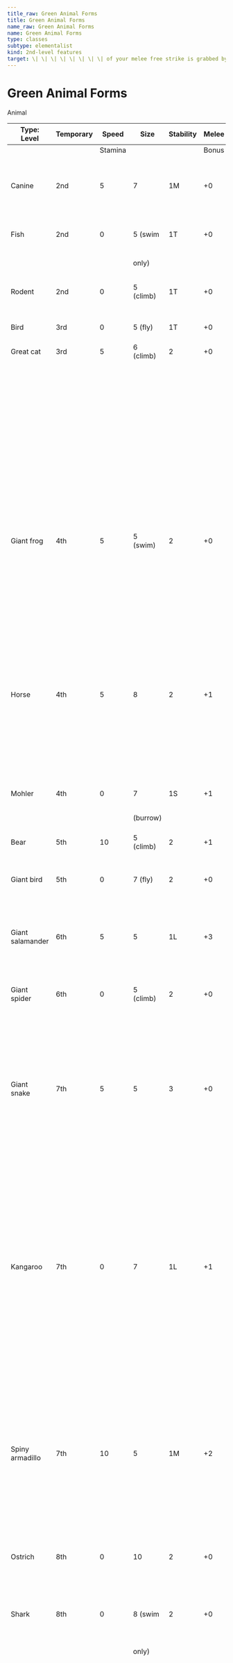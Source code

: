 ```yaml
---
title_raw: Green Animal Forms
title: Green Animal Forms
name_raw: Green Animal Forms
name: Green Animal Forms
type: classes
subtype: elementalist
kind: 2nd-level features
target: \| \| \| \| \| \| \| \| of your melee free strike is grabbed by you \| \| \| \| \| \| \| \| \| on a tier 2 or tier 3 result. You can have up \| \| \| \| \| \| \| \| \| to eight creatures grabbed. \| \| Rhinoceros \| 9th \| 10 \| 8 \| 2 \| +5 \| +2/+2/+2 \| Whenever you make a melee free strike as \| \| \| \| \| \| \| \| \| part of the Charge action, it gains an edge. \| \| King terror lizard \| 10th \| 20 \| 5 \| 4 \| +3 \| +2/+2/+2 \| Your melee free strike is a 1 burst with the \| \| \| \| \| \| \| \| \| Area keyword and the Strike keyword. \|
---
```


# Green Animal Forms

Animal

| **Type:** Level                      | Temporary                                                                                                                                                                                                                                                                                                                                                                                                                                                                                                                                                                           | Speed   | Size      | Stability | Melee | Special  |                                                                                  |
| ------------------------------------ | ----------------------------------------------------------------------------------------------------------------------------------------------------------------------------------------------------------------------------------------------------------------------------------------------------------------------------------------------------------------------------------------------------------------------------------------------------------------------------------------------------------------------------------------------------------------------------------- | ------- | --------- | --------- | ----- | -------- | -------------------------------------------------------------------------------- |
|                                      |                                                                                                                                                                                                                                                                                                                                                                                                                                                                                                                                                                                     | Stamina |           |           | Bonus | Damage   |                                                                                  |
|                                      |                                                                                                                                                                                                                                                                                                                                                                                                                                                                                                                                                                                     |         |           |           |       | Bonus    |                                                                                  |
| Canine                               | 2nd                                                                                                                                                                                                                                                                                                                                                                                                                                                                                                                                                                                 | 5       | 7         | 1M        | +0    | +1/+1/+1 | You gain an edge on tests that involve                                           |
|                                      |                                                                                                                                                                                                                                                                                                                                                                                                                                                                                                                                                                                     |         |           |           |       |          | smell.                                                                           |
| Fish                                 | 2nd                                                                                                                                                                                                                                                                                                                                                                                                                                                                                                                                                                                 | 0       | 5 (swim   | 1T        | +0    | +0/+0/+0 | You can breathe in water but can't                                               |
|                                      |                                                                                                                                                                                                                                                                                                                                                                                                                                                                                                                                                                                     |         | only)     |           |       |          | breathe outside of it.                                                           |
| Rodent                               | 2nd                                                                                                                                                                                                                                                                                                                                                                                                                                                                                                                                                                                 | 0       | 5 (climb) | 1T        | +0    | +0/+0/+0 | You gain an edge on tests that involve                                           |
|                                      |                                                                                                                                                                                                                                                                                                                                                                                                                                                                                                                                                                                     |         |           |           |       |          | smell.                                                                           |
| Bird                                 | 3rd                                                                                                                                                                                                                                                                                                                                                                                                                                                                                                                                                                                 | 0       | 5 (fly)   | 1T        | +0    | +0/+0/+0 | --                                                                               |
| Great cat                            | 3rd                                                                                                                                                                                                                                                                                                                                                                                                                                                                                                                                                                                 | 5       | 6 (climb) | 2         | +0    | +1/+1/+1 | As a maneuver, jump up to 3 squares in                                           |
|                                      |                                                                                                                                                                                                                                                                                                                                                                                                                                                                                                                                                                                     |         |           |           |       |          | any direction. If you land on an enemy of                                        |
|                                      |                                                                                                                                                                                                                                                                                                                                                                                                                                                                                                                                                                                     |         |           |           |       |          | you size or smaller, that enemy is knocked                                       |
|                                      |                                                                                                                                                                                                                                                                                                                                                                                                                                                                                                                                                                                     |         |           |           |       |          | prone and you can make a melee free                                              |
|                                      |                                                                                                                                                                                                                                                                                                                                                                                                                                                                                                                                                                                     |         |           |           |       |          | strike against them as part of the                                               |
|                                      |                                                                                                                                                                                                                                                                                                                                                                                                                                                                                                                                                                                     |         |           |           |       |          | maneuver.                                                                        |
| Giant frog                           | 4th                                                                                                                                                                                                                                                                                                                                                                                                                                                                                                                                                                                 | 5       | 5 (swim)  | 2         | +0    | +0/+0/+0 | Your melee free strike has a distance of                                         |
|                                      |                                                                                                                                                                                                                                                                                                                                                                                                                                                                                                                                                                                     |         |           |           |       |          | melee 3. When you take the Advance                                               |
|                                      |                                                                                                                                                                                                                                                                                                                                                                                                                                                                                                                                                                                     |         |           |           |       |          | move action, you can high or long jump up to half your speed in addition to your |
|                                      |                                                                                                                                                                                                                                                                                                                                                                                                                                                                                                                                                                                     |         |           |           |       |          | normal speed.                                                                    |
| Horse                                | 4th                                                                                                                                                                                                                                                                                                                                                                                                                                                                                                                                                                                 | 5       | 8         | 2         | +1    | +0/+0/+0 | You can use the Charge action as a                                               |
|                                      |                                                                                                                                                                                                                                                                                                                                                                                                                                                                                                                                                                                     |         |           |           |       |          | maneuver. You can't use two Charge                                               |
|                                      |                                                                                                                                                                                                                                                                                                                                                                                                                                                                                                                                                                                     |         |           |           |       |          | actions on the same turn.                                                        |
| Mohler                               | 4th                                                                                                                                                                                                                                                                                                                                                                                                                                                                                                                                                                                 | 0       | 7         | 1S        | +1    | +0/+0/+0 | You gain a melee distance bonus of +1.                                           |
|                                      |                                                                                                                                                                                                                                                                                                                                                                                                                                                                                                                                                                                     |         | (burrow)  |           |       |          |                                                                                  |
| Bear                                 | 5th                                                                                                                                                                                                                                                                                                                                                                                                                                                                                                                                                                                 | 10      | 5 (climb) | 2         | +1    | +2/+2/+2 | You gain a melee distance bonus of +1.                                           |
| Giant bird                           | 5th                                                                                                                                                                                                                                                                                                                                                                                                                                                                                                                                                                                 | 0       | 7 (fly)   | 2         | +0    | +1/+1/+1 | After making a melee free strike, you can                                        |
|                                      |                                                                                                                                                                                                                                                                                                                                                                                                                                                                                                                                                                                     |         |           |           |       |          | shift up to 3 squares.                                                           |
| Giant salamander                     | 6th                                                                                                                                                                                                                                                                                                                                                                                                                                                                                                                                                                                 | 5       | 5         | 1L        | +3    | +2/+2/+2 | Your melee free strike deals fire damage.                                        |
|                                      |                                                                                                                                                                                                                                                                                                                                                                                                                                                                                                                                                                                     |         |           |           |       |          | You have fire immunity 3.                                                        |
| Giant spider                         | 6th                                                                                                                                                                                                                                                                                                                                                                                                                                                                                                                                                                                 | 0       | 5 (climb) | 2         | +0    | +0/+1/+2 | You have a double edge on melee free                                             |
|                                      |                                                                                                                                                                                                                                                                                                                                                                                                                                                                                                                                                                                     |         |           |           |       |          | strikes against creatures you are hidden                                         |
|                                      |                                                                                                                                                                                                                                                                                                                                                                                                                                                                                                                                                                                     |         |           |           |       |          | from.                                                                            |
| Giant snake                          | 7th                                                                                                                                                                                                                                                                                                                                                                                                                                                                                                                                                                                 | 5       | 5         | 3         | +0    | +0/+1/+2 | Whenever you obtain a tier 2 or tier 3                                           |
|                                      |                                                                                                                                                                                                                                                                                                                                                                                                                                                                                                                                                                                     |         |           |           |       |          | result on a melee free strike, you can                                           |
|                                      |                                                                                                                                                                                                                                                                                                                                                                                                                                                                                                                                                                                     |         |           |           |       |          | automatically grab the target. While                                             |
|                                      |                                                                                                                                                                                                                                                                                                                                                                                                                                                                                                                                                                                     |         |           |           |       |          | grabbed this way, the target takes 2                                             |
|                                      |                                                                                                                                                                                                                                                                                                                                                                                                                                                                                                                                                                                     |         |           |           |       |          | damage at the start of each of their turns.                                      |
| Kangaroo                             | 7th                                                                                                                                                                                                                                                                                                                                                                                                                                                                                                                                                                                 | 0       | 7         | 1L        | +1    | +0/+0/+4 | If you get a critical hit with a melee free                                      |
|                                      |                                                                                                                                                                                                                                                                                                                                                                                                                                                                                                                                                                                     |         |           |           |       |          | strike, the target is dazed (save ends).                                         |
|                                      |                                                                                                                                                                                                                                                                                                                                                                                                                                                                                                                                                                                     |         |           |           |       |          | When you take the Advance move action,                                           |
|                                      |                                                                                                                                                                                                                                                                                                                                                                                                                                                                                                                                                                                     |         |           |           |       |          | you can high or long jump up to half your                                        |
|                                      |                                                                                                                                                                                                                                                                                                                                                                                                                                                                                                                                                                                     |         |           |           |       |          | speed in addition to your normal speed.                                          |
| Spiny armadillo                      | 7th                                                                                                                                                                                                                                                                                                                                                                                                                                                                                                                                                                                 | 10      | 5         | 1M        | +2    | +0/+0/+0 | Whenever you take damage from an                                                 |
|                                      |                                                                                                                                                                                                                                                                                                                                                                                                                                                                                                                                                                                     |         |           |           |       |          | adjacent creature's melee ability, that                                          |
|                                      |                                                                                                                                                                                                                                                                                                                                                                                                                                                                                                                                                                                     |         |           |           |       |          | creature takes 3 damage.                                                         |
| Ostrich                              | 8th                                                                                                                                                                                                                                                                                                                                                                                                                                                                                                                                                                                 | 0       | 10        | 2         | +0    | +1/+1/+1 | Your movement does not provoke                                                   |
|                                      |                                                                                                                                                                                                                                                                                                                                                                                                                                                                                                                                                                                     |         |           |           |       |          | opportunity strikes.                                                             |
| Shark                                | 8th                                                                                                                                                                                                                                                                                                                                                                                                                                                                                                                                                                                 | 0       | 8 (swim   | 2         | +0    | +2/+2/+2 | You can breathe in water but can't                                               |
|                                      |                                                                                                                                                                                                                                                                                                                                                                                                                                                                                                                                                                                     |         | only)     |           |       |          | breathe outside of it. Additionally, you                                         |
|                                      |                                                                                                                                                                                                                                                                                                                                                                                                                                                                                                                                                                                     |         |           |           |       |          | have an edge on strikes against targets                                          |
|                                      |                                                                                                                                                                                                                                                                                                                                                                                                                                                                                                                                                                                     |         |           |           |       |          | who are bleeding or winded.                                                      |
| Giant octopus                        | 9th                                                                                                                                                                                                                                                                                                                                                                                                                                                                                                                                                                                 | 5       | 5 (swim)  | 3         | +2    | +0/+0/+0 | You can breathe in water. Additionally,                                          |
|                                      |                                                                                                                                                                                                                                                                                                                                                                                                                                                                                                                                                                                     |         |           |           |       |          | you can target two creatures or objects                                          |
|                                      |                                                                                                                                                                                                                                                                                                                                                                                                                                                                                                                                                                                     |         |           |           |       |          | with your melee free strike, and a                                               |
|                                      |                                                                                                                                                                                                                                                                                                                                                                                                                                                                                                                                                                                     |         |           |           |       |          |                                                                                  |
| :----------------------------------- | :--------------------------------                                                                                                                                                                                                                                                                                                                                                                                                                                                                                                                                                   |         |           |           |       |          |                                                                                  |
| **Keywords:**                        | **Type:**                                                                                                                                                                                                                                                                                                                                                                                                                                                                                                                                                                           |         |           |           |       |          |                                                                                  |
| **Distance:**                        | **Target:** \| \| \| \| \| \| \| \| of your melee free strike is grabbed by you \| \| \| \| \| \| \| \| \| on a tier 2 or tier 3 result. You can have up \| \| \| \| \| \| \| \| \| to eight creatures grabbed. \| \| Rhinoceros \| 9th \| 10 \| 8 \| 2 \| +5 \| +2/+2/+2 \| Whenever you make a melee free strike as \| \| \| \| \| \| \| \| \| part of the Charge action, it gains an edge. \| \| King terror lizard \| 10th \| 20 \| 5 \| 4 \| +3 \| +2/+2/+2 \| Your melee free strike is a 1 burst with the \| \| \| \| \| \| \| \| \| Area keyword and the Strike keyword. \| |         |           |           |       |          |                                                                                  |
